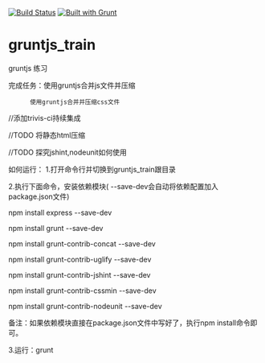 [![Build Status](https://travis-ci.org/tzq668766/gruntjs_train.svg?branch=master)](https://travis-ci.org/tzq668766/gruntjs_train)  [![Built with Grunt](https://cdn.gruntjs.com/builtwith.png)](http://gruntjs.com/)


gruntjs_train
=============

gruntjs 练习

完成任务：使用gruntjs合并js文件并压缩

          使用gruntjs合并并压缩css文件
          
//添加trivis-ci持续集成

//TODO 将静态html压缩

//TODO 探究jshint,nodeunit如何使用

如何运行：
1.打开命令行并切换到gruntjs_train跟目录

2.执行下面命令，安装依赖模块( --save-dev会自动将依赖配置加入package.json文件)

npm install express   --save-dev

npm install grunt   --save-dev

npm install grunt-contrib-concat   --save-dev

npm install grunt-contrib-uglify   --save-dev

npm install grunt-contrib-jshint   --save-dev

npm install grunt-contrib-cssmin   --save-dev

npm install grunt-contrib-nodeunit   --save-dev


备注：如果依赖模块直接在package.json文件中写好了，执行npm install命令即可。

3.运行：grunt
